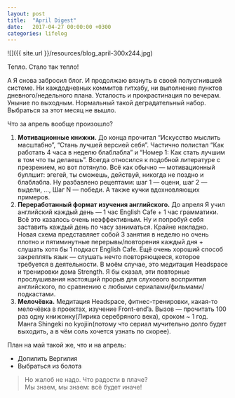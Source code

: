 ```yaml
---
layout: post
title:  "April Digest"
date:   2017-04-27 00:00:00 +0300
categories: lifelog
---
```

![]({{ site.url }}/resources/blog_april-300x244.jpg)

Тепло. Стало так тепло!

А Я снова забросил блог. И продолжаю вязнуть в своей полусгнившей системе. Ни каждодневных коммитов гитхабу, ни выполнение пунктов дневного/недельного плана. Усталость и прокрастинация по вечерам. Уныние по выходным. Нормальный такой деградательный набор. Выбраться за этот месяц не вышло.

Что за апрель вообще произошло?

1. **Мотивационные книжки.** До конца прочитал “Искусство мыслить масштабно”, “Стань лучшей версией себя”. Частично полистал “Как работать 4 часа в неделю блаблабла” и “Номер 1: Как стать лучшим в том что ты делаешь”. Всегда относился к подобной литературе с презрением, но вот потянуло. Всё как обычно — мотивационный буллшит: эгегей, ты сможешь, действуй, никогда не поздно и блаблабла. Ну разбавлено рецептами: шаг 1 — оцени, шаг 2 — выдели, …, Шаг N — победи. А также кучки вдохновляющих примеров.
2. **Переработанный формат изучения английского.** До апреля Я учил английский каждый день — 1 час English Cafe + 1 час грамматики. Всё это казалось очень неэффективным. Ну и попробуй себя заставить каждый день по часу заниматься. Крайне накладно. Новая схема представляет собой 3 занятия в неделю но очень плотно и пятиминутные перерывы/повторения каждый дня +  слушать хотя бы 1 подкаст English Cafe. Ещё очень хороший способ закреплять язык — слушать нечто повторяющееся, которое требуется в деятельности. В моём случае, это медитация Headspace и тренировки дома Strength. Я бы сказал, эти повторные прослушивания настоящий прорыв для слухового восприятия английского, по сравнению с любыми сериалами/фильмами/подкастами.
3. **Мелочёвка.** Медитация Headspace, фитнес-тренировки, какая-то мелочёвка в проектах, изучение Front-end’a. Вызов — прочитать 100 раз одну книжонку(Лирика серебряного века), сроком ~ 1 год. Манга Shingeki no kyojiin(потому что сериал мучительно долго будет выходить, а в чём соль хочется узнать по скорее).


План на май такой же, что и на апрель:

* Допилить Вергилия
* Выбраться из болота


>Но жалоб не надо. Что радости в плаче?  
Мы знаем, мы знаем: всё будет иначе!